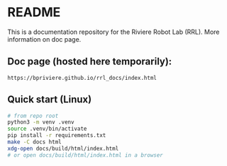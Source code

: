 
# README

This is a documentation repository for the Riviere Robot Lab (RRL). More information on doc page. 

## Doc page (hosted here temporarily): 
```
https://bpriviere.github.io/rrl_docs/index.html
```

## Quick start (Linux)

```bash
# from repo root
python3 -m venv .venv
source .venv/bin/activate
pip install -r requirements.txt
make -C docs html
xdg-open docs/build/html/index.html
# or open docs/build/html/index.html in a browser
```